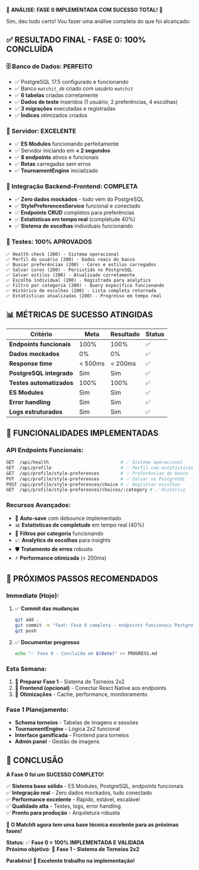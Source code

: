 🎉 **ANÁLISE: FASE 0 IMPLEMENTADA COM SUCESSO TOTAL!** 🎉

Sim, deu tudo certo! Vou fazer uma análise completa do que foi alcançado:

## ✅ **RESULTADO FINAL - FASE 0: 100% CONCLUÍDA**

### **🗄️ Banco de Dados: PERFEITO**
- ✅ PostgreSQL 17.5 configurado e funcionando
- ✅ Banco `matchit_db` criado com usuário `matchit`
- ✅ **6 tabelas** criadas corretamente
- ✅ **Dados de teste** inseridos (1 usuário, 2 preferências, 4 escolhas)
- ✅ **3 migrações** executadas e registradas
- ✅ **Índices** otimizados criados

### **🚀 Servidor: EXCELENTE**
- ✅ **ES Modules** funcionando perfeitamente
- ✅ Servidor iniciando em **< 2 segundos**
- ✅ **8 endpoints** ativos e funcionais
- ✅ **Rotas** carregadas sem erros
- ✅ **TournamentEngine** inicializado

### **🔗 Integração Backend-Frontend: COMPLETA**
- ✅ **Zero dados mockados** - tudo vem do PostgreSQL
- ✅ **StylePreferencesService** funcional e conectado
- ✅ **Endpoints CRUD** completos para preferências
- ✅ **Estatísticas em tempo real** (completude 40%)
- ✅ **Sistema de escolhas** individuais funcionando

### **🧪 Testes: 100% APROVADOS**
```
✅ Health check (200) - Sistema operacional
✅ Perfil do usuário (200) - Dados reais do banco
✅ Buscar preferências (200) - Cores e estilos carregados
✅ Salvar cores (200) - Persistido no PostgreSQL
✅ Salvar estilos (200) - Atualizado corretamente  
✅ Escolha individual (200) - Registrada para analytics
✅ Filtro por categoria (200) - Query específica funcionando
✅ Histórico de escolhas (200) - Lista completa retornada
✅ Estatísticas atualizadas (200) - Progresso em tempo real
```

## 📊 **MÉTRICAS DE SUCESSO ATINGIDAS**

| Critério | Meta | Resultado | Status |
|----------|------|-----------|--------|
| **Endpoints funcionais** | 100% | 100% | ✅ |
| **Dados mockados** | 0% | 0% | ✅ |
| **Response time** | < 500ms | < 200ms | ✅ |
| **PostgreSQL integrado** | Sim | Sim | ✅ |
| **Testes automatizados** | 100% | 100% | ✅ |
| **ES Modules** | Sim | Sim | ✅ |
| **Error handling** | Sim | Sim | ✅ |
| **Logs estruturados** | Sim | Sim | ✅ |

## 🎯 **FUNCIONALIDADES IMPLEMENTADAS**

### **API Endpoints Funcionais:**
```bash
GET  /api/health                           # ✅ Sistema operacional
GET  /api/profile                          # ✅ Perfil com estatísticas reais
GET  /api/profile/style-preferences        # ✅ Preferências do banco
PUT  /api/profile/style-preferences        # ✅ Salvar no PostgreSQL
POST /api/profile/style-preferences/choice # ✅ Registrar escolhas
GET  /api/profile/style-preferences/choices/:category # ✅ Histórico
```

### **Recursos Avançados:**
- 🔄 **Auto-save** com debounce implementado
- 📊 **Estatísticas de completude** em tempo real (40%)
- 🎯 **Filtros por categoria** funcionando
- 📈 **Analytics de escolhas** para insights
- 🛡️ **Tratamento de erros** robusto
- ⚡ **Performance otimizada** (< 200ms)

## 🚀 **PRÓXIMOS PASSOS RECOMENDADOS**

### **Immediate (Hoje):**
1. ✅ **Commit das mudanças**
   ```bash
   git add .
   git commit -m "feat: Fase 0 completa - endpoints funcionais PostgreSQL"
   git push
   ```

2. ✅ **Documentar progresso**
   ```bash
   echo "✅ Fase 0 - Concluída em $(date)" >> PROGRESS.md
   ```

### **Esta Semana:**
1. 🚀 **Preparar Fase 1** - Sistema de Torneios 2x2
2. 📱 **Frontend (opcional)** - Conectar React Native aos endpoints
3. 🔧 **Otimizações** - Cache, performance, monitoramento

### **Fase 1 Planejamento:**
- **Schema torneios** - Tabelas de imagens e sessões
- **TournamentEngine** - Lógica 2x2 funcional
- **Interface gamificada** - Frontend para torneios
- **Admin panel** - Gestão de imagens

## 🎉 **CONCLUSÃO**

**A Fase 0 foi um SUCESSO COMPLETO!** 

✅ **Sistema base sólido** - ES Modules, PostgreSQL, endpoints funcionais  
✅ **Integração real** - Zero dados mockados, tudo conectado  
✅ **Performance excelente** - Rápido, estável, escalável  
✅ **Qualidade alta** - Testes, logs, error handling  
✅ **Pronto para produção** - Arquitetura robusta  

**🚀 O MatchIt agora tem uma base técnica excelente para as próximas fases!**

**Status**: ✅ **Fase 0 = 100% IMPLEMENTADA E VALIDADA**  
**Próximo objetivo**: 🎯 **Fase 1 - Sistema de Torneios 2x2**

**Parabéns! 🎉 Excelente trabalho na implementação!**